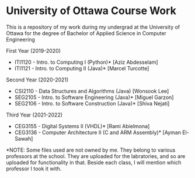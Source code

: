# University of Ottawa Course Work
This is a repository of my work during my undergrad at the University of Ottawa for the degree of Bachelor of Applied Science in Computer Engineering

First Year (2019-2020)
- ITI1120 - Intro. to Computing I (Python)* [Aziz Abdesselam]
- ITI1121 - Intro. to Computing II (Java)* [Marcel Turcotte]

Second Year (2020-2021)
- CSI2110 - Data Structures and Algorithms (Java) [Wonsook Lee]
- SEG2105 - Intro. to Software Engineering (Java)* [Miguel Garzon]
- SEG2106 - Intro. to Software Construction (Java)* [Shiva Nejati]

Third Year (2021-2022)
- CEG3155 - Digital Systems II (VHDL)* [Rami Abielmona]
- CEG3136 - Computer Architecture II (C and ARM Assembly)* [Ayman El-Sawah]

*NOTE: Some files used are not owned by me. They belong to various professors at the school. They are uploaded for the labratories, and so are uploaded for functionality in that. Beside each class, I will mention which professor I took it with.
